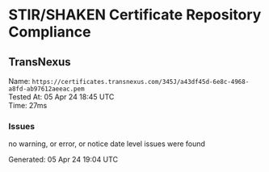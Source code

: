 # STIR/SHAKEN Certificate Repository Compliance

## TransNexus

Name: `https://certificates.transnexus.com/345J/a43df45d-6e8c-4968-a8fd-ab97612aeeac.pem`\
Tested At: 05 Apr 24 18:45 UTC\
Time: 27ms

### Issues

no warning, or error, or notice date level issues were found

Generated: 05 Apr 24 19:04 UTC